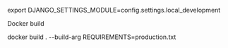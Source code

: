 export DJANGO_SETTINGS_MODULE=config.settings.local_development


Docker build

docker build .   --build-arg REQUIREMENTS=production.txt